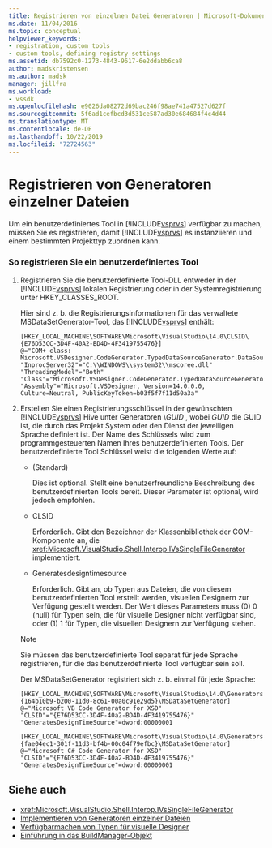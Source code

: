 ```yaml
---
title: Registrieren von einzelnen Datei Generatoren | Microsoft-Dokumentation
ms.date: 11/04/2016
ms.topic: conceptual
helpviewer_keywords:
- registration, custom tools
- custom tools, defining registry settings
ms.assetid: db7592c0-1273-4843-9617-6e2ddabb6ca8
author: madskristensen
ms.author: madsk
manager: jillfra
ms.workload:
- vssdk
ms.openlocfilehash: e9026da08272d69bac246f98ae741a47527d627f
ms.sourcegitcommit: 5f6ad1cefbcd3d531ce587ad30e684684f4c4d44
ms.translationtype: MT
ms.contentlocale: de-DE
ms.lasthandoff: 10/22/2019
ms.locfileid: "72724563"
---
```

# <a name="registering-single-file-generators"></a>Registrieren von Generatoren einzelner Dateien
Um ein benutzerdefiniertes Tool in [!INCLUDE[vsprvs](../../code-quality/includes/vsprvs_md.md)] verfügbar zu machen, müssen Sie es registrieren, damit [!INCLUDE[vsprvs](../../code-quality/includes/vsprvs_md.md)] es instanziieren und einem bestimmten Projekttyp zuordnen kann.

### <a name="to-register-a-custom-tool"></a>So registrieren Sie ein benutzerdefiniertes Tool

1. Registrieren Sie die benutzerdefinierte Tool-DLL entweder in der [!INCLUDE[vsprvs](../../code-quality/includes/vsprvs_md.md)] lokalen Registrierung oder in der Systemregistrierung unter HKEY_CLASSES_ROOT.

    Hier sind z. b. die Registrierungsinformationen für das verwaltete MSDataSetGenerator-Tool, das [!INCLUDE[vsprvs](../../code-quality/includes/vsprvs_md.md)] enthält:

   ```
   [HKEY_LOCAL_MACHINE\SOFTWARE\Microsoft\VisualStudio\14.0\CLSID\{E76D53CC-3D4F-40A2-BD4D-4F3419755476}]
   @="COM+ class: Microsoft.VSDesigner.CodeGenerator.TypedDataSourceGenerator.DataSourceGeneratorWrapper"
   "InprocServer32"="C:\\WINDOWS\\system32\\mscoree.dll"
   "ThreadingModel"="Both"
   "Class"="Microsoft.VSDesigner.CodeGenerator.TypedDataSourceGenerator.DataSourceGeneratorWrapper"
   "Assembly"="Microsoft.VSDesigner, Version=14.0.0.0, Culture=Neutral, PublicKeyToken=b03f5f7f11d50a3a"
   ```

2. Erstellen Sie einen Registrierungsschlüssel in der gewünschten [!INCLUDE[vsprvs](../../code-quality/includes/vsprvs_md.md)] Hive unter Generatoren \\*GUID* , wobei *GUID* die GUID ist, die durch das Projekt System oder den Dienst der jeweiligen Sprache definiert ist. Der Name des Schlüssels wird zum programmgesteuerten Namen Ihres benutzerdefinierten Tools. Der benutzerdefinierte Tool Schlüssel weist die folgenden Werte auf:

   - (Standard)

        Dies ist optional. Stellt eine benutzerfreundliche Beschreibung des benutzerdefinierten Tools bereit. Dieser Parameter ist optional, wird jedoch empfohlen.

   - CLSID

        Erforderlich. Gibt den Bezeichner der Klassenbibliothek der COM-Komponente an, die <xref:Microsoft.VisualStudio.Shell.Interop.IVsSingleFileGenerator> implementiert.

   - Generatesdesigntimesource

        Erforderlich. Gibt an, ob Typen aus Dateien, die von diesem benutzerdefinierten Tool erstellt werden, visuellen Designern zur Verfügung gestellt werden. Der Wert dieses Parameters muss (0) 0 (null) für Typen sein, die für visuelle Designer nicht verfügbar sind, oder (1) 1 für Typen, die visuellen Designern zur Verfügung stehen.

   > [!NOTE]
   > Sie müssen das benutzerdefinierte Tool separat für jede Sprache registrieren, für die das benutzerdefinierte Tool verfügbar sein soll.

    Der MSDataSetGenerator registriert sich z. b. einmal für jede Sprache:

   ```
   [HKEY_LOCAL_MACHINE\SOFTWARE\Microsoft\VisualStudio\14.0\Generators\{164b10b9-b200-11d0-8c61-00a0c91e29d5}\MSDataSetGenerator]
   @="Microsoft VB Code Generator for XSD"
   "CLSID"="{E76D53CC-3D4F-40a2-BD4D-4F3419755476}"
   "GeneratesDesignTimeSource"=dword:00000001

   [HKEY_LOCAL_MACHINE\SOFTWARE\Microsoft\VisualStudio\14.0\Generators\{fae04ec1-301f-11d3-bf4b-00c04f79efbc}\MSDataSetGenerator]
   @="Microsoft C# Code Generator for XSD"
   "CLSID"="{E76D53CC-3D4F-40a2-BD4D-4F3419755476}"
   "GeneratesDesignTimeSource"=dword:00000001
   ```

## <a name="see-also"></a>Siehe auch
- <xref:Microsoft.VisualStudio.Shell.Interop.IVsSingleFileGenerator>
- [Implementieren von Generatoren einzelner Dateien](../../extensibility/internals/implementing-single-file-generators.md)
- [Verfügbarmachen von Typen für visuelle Designer](../../extensibility/internals/exposing-types-to-visual-designers.md)
- [Einführung in das BuildManager-Objekt](https://msdn.microsoft.com/library/50080ec2-c1c9-412c-98ef-18d7f895e7fa)